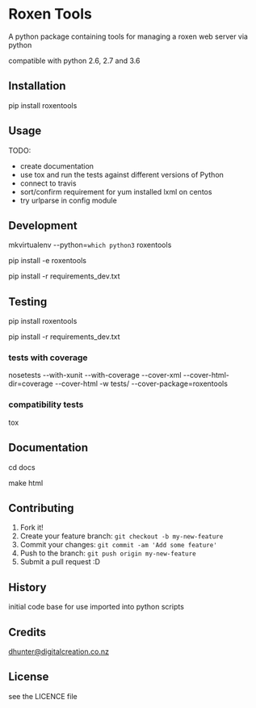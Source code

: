# Roxen Tools

A python package containing tools for managing a roxen web server via python

compatible with python 2.6, 2.7 and 3.6

## Installation

pip install roxentools

## Usage

TODO: 
* create documentation
* use tox and run the tests against different versions of Python
* connect to travis
* sort/confirm requirement for yum installed lxml on centos
* try urlparse in config module

## Development

mkvirtualenv --python=`which python3` roxentools

pip install -e roxentools

pip install -r  requirements_dev.txt

## Testing

pip install roxentools

pip install -r requirements_dev.txt

### tests with coverage

nosetests --with-xunit --with-coverage --cover-xml --cover-html-dir=coverage --cover-html -w tests/ --cover-package=roxentools

### compatibility tests

tox


## Documentation

cd docs

make html

## Contributing

1. Fork it!
2. Create your feature branch: `git checkout -b my-new-feature`
3. Commit your changes: `git commit -am 'Add some feature'`
4. Push to the branch: `git push origin my-new-feature`
5. Submit a pull request :D

## History

initial code base for use imported into python scripts

## Credits

dhunter@digitalcreation.co.nz

## License

see the LICENCE file
